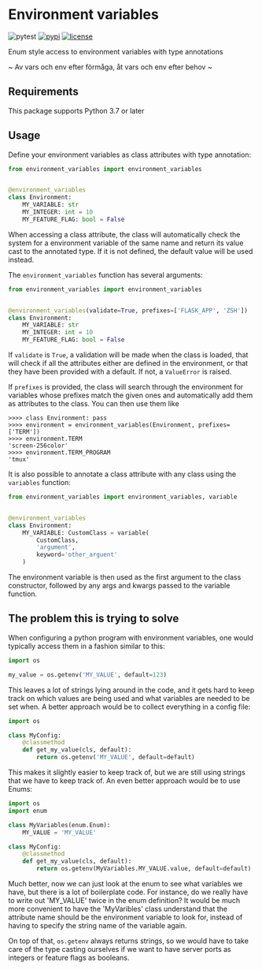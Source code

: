 # Environment variables

![pytest](https://github.com/jtaxen/environment_variables/actions/workflows/pytest.yml/badge.svg)
[![pypi](https://img.shields.io/pypi/v/environment_variables.svg)](https://pypi.python.org/project/environment_variables)
[![license](https://img.shields.io/github/license/jtaxen/environment_variables.svg)](https://github.com/jtaxen/environment_variables/blob/main/LICENSE)

Enum style access to environment variables with type annotations

~ Av vars och env efter förmåga,
  åt vars och env efter behov ~

## Requirements

This package supports Python 3.7 or later


## Usage

Define your environment variables as class attributes with type annotation:

```python
from environment_variables import environment_variables


@environment_variables
class Environment:
    MY_VARIABLE: str
    MY_INTEGER: int = 10
    MY_FEATURE_FLAG: bool = False
```

When accessing a class attribute, the class will automatically check
the system for a environment variable of the same name and return
its value cast to the annotated type. If it is not defined, the default
value will be used instead.

The `environment_variables` function has several arguments:

```python
from environment_variables import environment_variables


@environment_variables(validate=True, prefixes=['FLASK_APP', 'ZSH'])
class Environment:
    MY_VARIABLE: str
    MY_INTEGER: int = 10
    MY_FEATURE_FLAG: bool = False
```

If `validate` is `True`, a validation will be made when the class is
loaded, that will check if all the attributes either are defined in
the environment, or that they have been provided with a default. If
not, a `ValueError` is raised.

If `prefixes` is provided, the class will search through the environment
for variables whose prefixes match the given ones and automatically
add them as attributes to the class. You can then use them like

```shell
>>>> class Environment: pass
>>>> environment = environment_variables(Environment, prefixes=['TERM'])
>>>> environment.TERM
'screen-256color'
>>>> environment.TERM_PROGRAM
'tmux'
```

It is also possible to annotate a class attribute with any class
using the `variables` function:

```python
from environment_variables import environment_variables, variable


@environment_variables
class Environment:
    MY_VARIABLE: CustomClass = variable(
        CustomClass,
        'argument',
        keyword='other_arguent'
    )
```

The environment variable is then used as the first argument to the class
constructor, followed by any args and kwargs passed to the variable
function.


## The problem this is trying to solve

When configuring a python program with environment variables, one would
typically access them in a fashion similar to this:

```python
import os

my_value = os.getenv('MY_VALUE', default=123)
```

This leaves a lot of strings lying around in the code, and it gets hard
to keep track on which values are being used and what variables are needed
to be set when. A better approach would be to collect everything in a
config file:

```python
import os

class MyConfig:
    @classmethod
    def get_my_value(cls, default):
        return os.getenv('MY_VALUE', default=default)
```

This makes it slightly easier to keep track of, but we are still using
strings that we have to keep track of. An even better approach would
be to use Enums:

```python
import os
import enum

class MyVariables(enum.Enum):
    MY_VALUE = 'MY_VALUE'

class MyConfig:
    @classmethod
    def get_my_value(cls, default):
        return os.getenv(MyVariables.MY_VALUE.value, default=default)
```

Much better, now we can just look at the enum to see what variables we have,
but there is a lot of boilerplate code. For instance, do we really have to
write out 'MY_VALUE' twice in the enum definition? It would be much more
convenient to have the 'MyVaribles' class understand that the attribute name
should be the environment variable to look for, instead of having to specify
the string name of the variable again.

On top of that, `os.getenv` always returns strings, so we would have to
take care of the type casting ourselves if we want to have server ports
as integers or feature flags as booleans.

